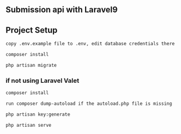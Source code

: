 ## Submission api with Laravel9

## Project Setup

```sh
copy .env.example file to .env, edit database credentials there
```

```sh
composer install
```

```sh
php artisan migrate
```

### if not using Laravel Valet

```sh
composer install
```

```sh
run composer dump-autoload if the autoload.php file is missing
```

```sh
php artisan key:generate
```

```sh
php artisan serve
```

